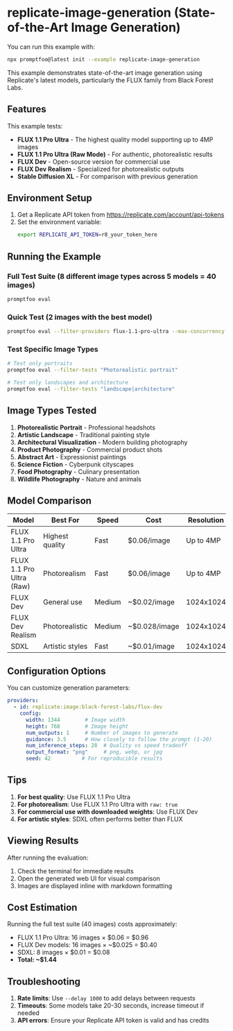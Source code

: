 # replicate-image-generation (State-of-the-Art Image Generation)

You can run this example with:

```bash
npx promptfoo@latest init --example replicate-image-generation
```

This example demonstrates state-of-the-art image generation using Replicate's latest models, particularly the FLUX family from Black Forest Labs.

## Features

This example tests:
- **FLUX 1.1 Pro Ultra** - The highest quality model supporting up to 4MP images
- **FLUX 1.1 Pro Ultra (Raw Mode)** - For authentic, photorealistic results
- **FLUX Dev** - Open-source version for commercial use
- **FLUX Dev Realism** - Specialized for photorealistic outputs
- **Stable Diffusion XL** - For comparison with previous generation

## Environment Setup

1. Get a Replicate API token from https://replicate.com/account/api-tokens
2. Set the environment variable:
   ```bash
   export REPLICATE_API_TOKEN=r8_your_token_here
   ```

## Running the Example

### Full Test Suite (8 different image types across 5 models = 40 images)
```bash
promptfoo eval
```

### Quick Test (2 images with the best model)
```bash
promptfoo eval --filter-providers flux-1.1-pro-ultra --max-concurrency 1
```

### Test Specific Image Types
```bash
# Test only portraits
promptfoo eval --filter-tests "Photorealistic portrait"

# Test only landscapes and architecture
promptfoo eval --filter-tests "landscape|architecture"
```

## Image Types Tested

1. **Photorealistic Portrait** - Professional headshots
2. **Artistic Landscape** - Traditional painting style
3. **Architectural Visualization** - Modern building photography
4. **Product Photography** - Commercial product shots
5. **Abstract Art** - Expressionist paintings
6. **Science Fiction** - Cyberpunk cityscapes
7. **Food Photography** - Culinary presentation
8. **Wildlife Photography** - Nature and animals

## Model Comparison

| Model                    | Best For        | Speed  | Cost          | Resolution |
| ------------------------ | --------------- | ------ | ------------- | ---------- |
| FLUX 1.1 Pro Ultra       | Highest quality | Fast   | $0.06/image   | Up to 4MP  |
| FLUX 1.1 Pro Ultra (Raw) | Photorealism    | Fast   | $0.06/image   | Up to 4MP  |
| FLUX Dev                 | General use     | Medium | ~$0.02/image  | 1024x1024  |
| FLUX Dev Realism         | Photorealistic  | Medium | ~$0.028/image | 1024x1024  |
| SDXL                     | Artistic styles | Fast   | ~$0.01/image  | 1024x1024  |

## Configuration Options

You can customize generation parameters:

```yaml
providers:
  - id: replicate:image:black-forest-labs/flux-dev
    config:
      width: 1344        # Image width
      height: 768        # Image height
      num_outputs: 1     # Number of images to generate
      guidance: 3.5      # How closely to follow the prompt (1-20)
      num_inference_steps: 28  # Quality vs speed tradeoff
      output_format: "png"     # png, webp, or jpg
      seed: 42          # For reproducible results
```

## Tips

1. **For best quality**: Use FLUX 1.1 Pro Ultra
2. **For photorealism**: Use FLUX 1.1 Pro Ultra with `raw: true`
3. **For commercial use with downloaded weights**: Use FLUX Dev
4. **For artistic styles**: SDXL often performs better than FLUX

## Viewing Results

After running the evaluation:
1. Check the terminal for immediate results
2. Open the generated web UI for visual comparison
3. Images are displayed inline with markdown formatting

## Cost Estimation

Running the full test suite (40 images) costs approximately:
- FLUX 1.1 Pro Ultra: 16 images × $0.06 = $0.96
- FLUX Dev models: 16 images × ~$0.025 = $0.40
- SDXL: 8 images × $0.01 = $0.08
- **Total: ~$1.44**

## Troubleshooting

1. **Rate limits**: Use `--delay 1000` to add delays between requests
2. **Timeouts**: Some models take 20-30 seconds, increase timeout if needed
3. **API errors**: Ensure your Replicate API token is valid and has credits 
